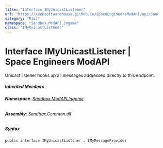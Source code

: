 ```yaml
---
title: "Interface IMyUnicastListener"
url: "https://keensoftwarehouse.github.io/SpaceEngineersModAPI/api/Sandbox.ModAPI.Ingame.IMyUnicastListener.html"
category: "Misc"
namespace: "Sandbox.ModAPI.Ingame"
class: "IMyUnicastListener"
---
```


# Interface IMyUnicastListener | Space Engineers ModAPI

Unicast listener hooks up all messages addressed directly to this endpoint.

##### Inherited Members

###### **Namespace**: [Sandbox.ModAPI.Ingame](https://keensoftwarehouse.github.io/SpaceEngineersModAPI/api/Sandbox.ModAPI.Ingame.html)

###### **Assembly**: Sandbox.Common.dll

##### Syntax

```
public interface IMyUnicastListener : IMyMessageProvider
```